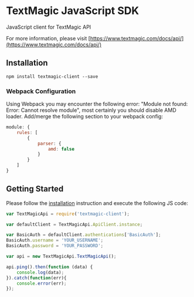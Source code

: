 # TextMagic JavaScript SDK

JavaScript client for TextMagic API

For more information, please visit [https://www.textmagic.com/docs/api/](https://www.textmagic.com/docs/api/)

## Installation

```shell
npm install textmagic-client --save
```

### Webpack Configuration

Using Webpack you may encounter the following error: "Module not found: Error:
Cannot resolve module", most certainly you should disable AMD loader. Add/merge
the following section to your webpack config:

```javascript
module: {
    rules: [
        {
            parser: {
                amd: false
            }
        }
    ]
}
```

## Getting Started

Please follow the [installation](#installation) instruction and execute the following JS code:

```javascript
var TextMagicApi = require('textmagic-client');

var defaultClient = TextMagicApi.ApiClient.instance;

var BasicAuth = defaultClient.authentications['BasicAuth'];
BasicAuth.username = 'YOUR_USERNAME';
BasicAuth.password = 'YOUR_PASSWORD';

var api = new TextMagicApi.TextMagicApi();

api.ping().then(function (data) {
    console.log(data);
}).catch(function(err){
    console.error(err);
});
```
